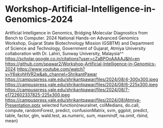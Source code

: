 # Workshop-Artificial-Intelligence-in-Genomics-2024

Artificial Intelligence in Genomics, Bridging Molecular Diagnostics from Bench to Computer. 2024 National Hands-on Advanced Genomics Workshop, Gujarat State Biotechnology Mission (GSBTM) and Department of Science and Technology, Government of Gujarat, Atmiya University collaboration with Dr. Lahiri, Sunway University, Malaysia^^
https://scholar.google.co.in/citations?user=cZaBPOoAAAAJ&hl=en
https://github.com/spawar2/Workshop-Artificial-Intelligence-in-Genomics-2024
https://www.youtube.com/watch?v=Y6skvhHVR2w&ab_channel=ShrikantPawar
https://campuspress.yale.edu/shrikantpawar/files/2024/08/4-300x300.jpeg
https://campuspress.yale.edu/shrikantpawar/files/2024/08/6-225x300.jpeg
https://campuspress.yale.edu/shrikantpawar/files/2024/08/7-e1722602337825-225x300.jpeg
https://campuspress.yale.edu/shrikantpawar/files/2024/08/Atmiya-Presentation.pptx
selected function(neuralnet, colMedians, do.call, compute, randomForest, predict, confusionMatrix, svm, ggplot, predict, table, factor, glm, wald.test, as.numeric, sum, maxmindf, na.omit, rbind, mean)

